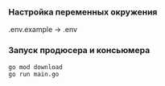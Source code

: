 ### Настройка переменных окружения
.env.example -> .env

### Запуск продюсера и консьюмера
```bash
go mod download
go run main.go
```